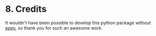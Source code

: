 # 8. Credits

It wouldn't have been possible to develop this python package without [eppy](https://pypi.org/project/eppy/), so thank you for such an awesome work.
